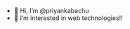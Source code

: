- 👋 Hi, I’m @priyankabachu
- 👀 I’m interested in web technologies!!
<!---
priyankabachu/priyankabachu is a ✨ special ✨ repository because its `README.md` (this file) appears on your GitHub profile.
You can click the Preview link to take a look at your changes.
--->
